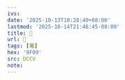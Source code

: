 ```yaml
---
ivs:
date: '2025-10-13T10:28:40+08:00'
lastmod: '2025-10-14T21:46:45-08:00'
title: 􃼚
url: 􃼚
tags: [鼉]
hex: '9F09'
src: DCCV
note:
---
```

